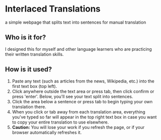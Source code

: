 # Interlaced Translations
a simple webpage that splits text into sentences for manual translation

## Who is it for?
I designed this for myself and other language learners who are practicing their written translation skills.

## How is it used?
1. Paste any text (such as articles from the news, Wikipedia, etc.) into the first text box (top left).
2. Click anywhere outside the text area or press tab, then click confirm or press 'enter'. Below, you'll see your text split into sentences.
3. Click the area below a sentence or press tab to begin typing your own translation there.
4. When you click or tab away from each translation area, everything you've typed so far will appear in the top right text box in case you want to copy your entire translation to use elsewhere.
5. **Caution:** You will lose your work if you refresh the page, or if your browser automatically refreshes it.
